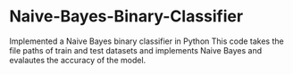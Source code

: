 # Naive-Bayes-Binary-Classifier
Implemented a Naive Bayes binary classifier in Python
This code takes the file paths of train and test datasets and implements Naive Bayes and evalautes the accuracy of the model.
